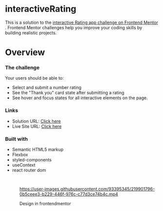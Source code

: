 # interactiveRating

 This is a solution to the <a href="https://www.frontendmentor.io/solutions/interactiverating-unXn9iM4NG"> interactive Rating app challenge on Frontend Mentor</a> . Frontend Mentor challenges help you improve your coding skills by building realistic projects.

<h1>Overview</h1>
</hr>

  
  
  <h3>The challenge</h3>
  <p>Your users should be able to:</p>
  <ul>
  <li>Select and submit a number rating</li>
  <li>See the "Thank you" card state after submitting a rating </li>
  <li>See hover and focus states for all interactive elements on the page.</li>
  
  
  
  </ul>

<h3>Links</h3>
<ul>
<li>Solution URL: <a href="https://github.com/MateusDaviDev/-interactiveRating">Click here</a></li>
<li>Live Site URL: <a href="https://mateusdavidev.github.io/-interactiveRating/#/">Click here</a></li>

</ul>

<h3>Built with</h3>
  <ul>
    <li>Semantic HTML5 markup</li>
    <li>Flexbox</li>
    <li>styled-components</li>
    <li>useContext</li>
    <li>react router dom</li>
  <ul>
<br>

https://user-images.githubusercontent.com/93395345/219901796-0b5ceee3-b229-446f-976c-c77d3ce74b4c.mp4

Design in frontendmentor 
